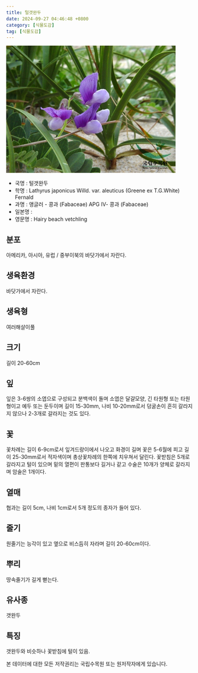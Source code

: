 ```yaml
---
title: 털갯완두
date: 2024-09-27 04:46:48 +0800
category: [식물도감]
tag: [식물도감]
---
```




![털갯완두](/assets/img/fileUpload/plants/basic/Leguminosae/Lathyrus/22373/22373_1_th2.jpg)
- 국명 : 털갯완두
- 학명 : Lathyrus japonicus Willd. var. aleuticus (Greene ex T.G.White) Fernald
- 과명 : 앵글러 - 콩과 (Fabaceae) APG Ⅳ- 콩과 (Fabaceae)
- 일본명 : 
- 영문명 : Hairy beach vetchling


## 분포
아메리카, 아시아, 유럽 / 중부이북의 바닷가에서 자란다.
## 생육환경
바닷가에서 자란다.
## 생육형
여러해살이풀
## 크기
길이 20-60cm
## 잎
잎은 3-6쌍의 소엽으로 구성되고 분백색이 돌며 소엽은 달걀모양, 긴 타원형 또는 타원형이고 예두 또는 둔두이며 길이 15-30mm, 나비 10-20mm로서 덩굴손이 흔히 갈라지지 않으나 2-3개로 갈라지는 것도 있다.
## 꽃
꽃차례는 길이 6-9cm로서 잎겨드랑이에서 나오고 화경이 길며 꽃은 5-6월에 피고 길이 25-30mm로서 적자색이며 총상꽃차례의 한쪽에 치우쳐서 달린다. 꽃받침은 5개로 갈라지고 털이 있으며 밑의 열편이 판통보다 길거나 같고 수술은 10개가 양체로 갈라지며 암술은 1개이다.
## 열매
협과는 길이 5cm, 나비 1cm로서 5개 정도의 종자가 들어 있다.
## 줄기
원줄기는 능각이 있고 옆으로 비스듬히 자라며 길이 20-60cm이다.
## 뿌리
땅속줄기가 길게 뻗는다.
## 유사종
갯완두
## 특징
갯완두와 비슷하나 꽃받침에 털이 있음.






본 데이터에 대한 모든 저작권리는 국립수목원 또는 원저작자에게 있습니다.
